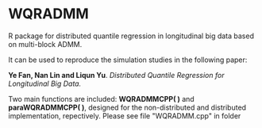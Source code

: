 # WQRADMM
R package for distributed quantile regression in longitudinal big data based on multi-block ADMM.

It can be used to reproduce the simulation studies in the following paper:

**Ye Fan, Nan Lin and Liqun Yu**. *Distributed Quantile Regression for Longitudinal Big Data.*

Two main functions are included: **WQRADMMCPP( )** and **paraWQRADMMCPP( )**, designed for the non-distributed and distributed implementation, repectively. Please see file "WQRADMM.cpp" in folder 
